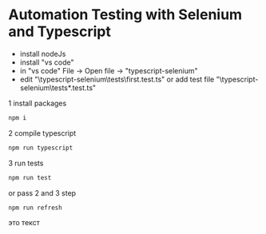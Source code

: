 # Automation Testing with Selenium and Typescript

- install nodeJs
- install "vs code"
- in "vs code" File -> Open file -> "typescript-selenium"
- edit "\typescript-selenium\tests\first.test.ts" or add test file "\typescript-selenium\tests\*.test.ts"

1 install packages
```sh
npm i
```

2 compile typescript
```sh
npm run typescript
```

3 run tests
```sh
npm run test
```

or pass 2 and 3 step
```sh
npm run refresh
```
это текст